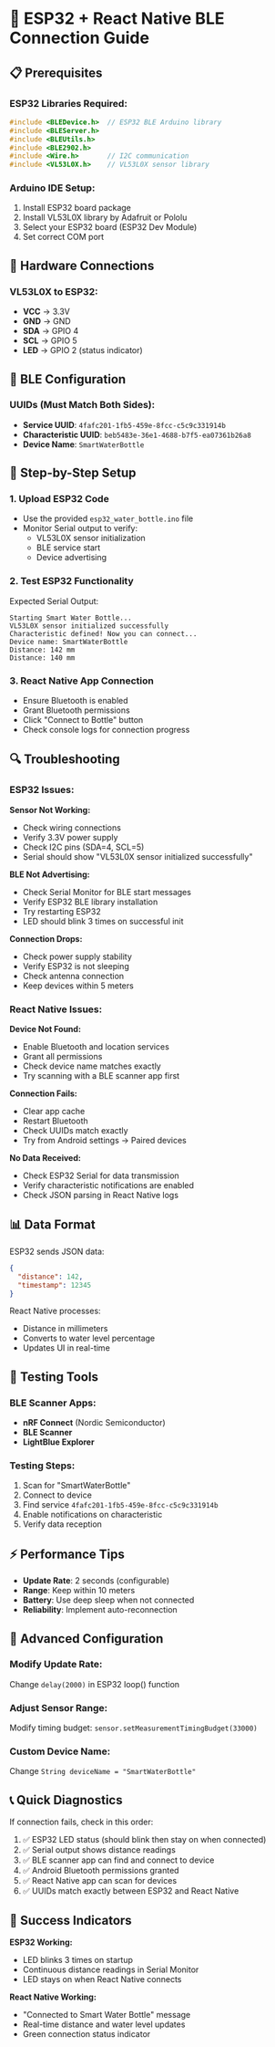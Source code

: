 # 🔧 ESP32 + React Native BLE Connection Guide

## 📋 **Prerequisites**

### ESP32 Libraries Required:
```cpp
#include <BLEDevice.h>  // ESP32 BLE Arduino library
#include <BLEServer.h>
#include <BLEUtils.h>
#include <BLE2902.h>
#include <Wire.h>       // I2C communication
#include <VL53L0X.h>    // VL53L0X sensor library
```

### Arduino IDE Setup:
1. Install ESP32 board package
2. Install VL53L0X library by Adafruit or Pololu
3. Select your ESP32 board (ESP32 Dev Module)
4. Set correct COM port

## 🔌 **Hardware Connections**

### VL53L0X to ESP32:
- **VCC** → 3.3V
- **GND** → GND  
- **SDA** → GPIO 4
- **SCL** → GPIO 5
- **LED** → GPIO 2 (status indicator)

## 📡 **BLE Configuration**

### UUIDs (Must Match Both Sides):
- **Service UUID**: `4fafc201-1fb5-459e-8fcc-c5c9c331914b`
- **Characteristic UUID**: `beb5483e-36e1-4688-b7f5-ea07361b26a8`
- **Device Name**: `SmartWaterBottle`

## 🚀 **Step-by-Step Setup**

### 1. Upload ESP32 Code
- Use the provided `esp32_water_bottle.ino` file
- Monitor Serial output to verify:
  - VL53L0X sensor initialization
  - BLE service start
  - Device advertising

### 2. Test ESP32 Functionality
Expected Serial Output:
```
Starting Smart Water Bottle...
VL53L0X sensor initialized successfully
Characteristic defined! Now you can connect...
Device name: SmartWaterBottle
Distance: 142 mm
Distance: 140 mm
```

### 3. React Native App Connection
- Ensure Bluetooth is enabled
- Grant Bluetooth permissions
- Click "Connect to Bottle" button
- Check console logs for connection progress

## 🔍 **Troubleshooting**

### ESP32 Issues:

**Sensor Not Working:**
- Check wiring connections
- Verify 3.3V power supply
- Check I2C pins (SDA=4, SCL=5)
- Serial should show "VL53L0X sensor initialized successfully"

**BLE Not Advertising:**
- Check Serial Monitor for BLE start messages
- Verify ESP32 BLE library installation
- Try restarting ESP32
- LED should blink 3 times on successful init

**Connection Drops:**
- Check power supply stability
- Verify ESP32 is not sleeping
- Check antenna connection
- Keep devices within 5 meters

### React Native Issues:

**Device Not Found:**
- Enable Bluetooth and location services
- Grant all permissions
- Check device name matches exactly
- Try scanning with a BLE scanner app first

**Connection Fails:**
- Clear app cache
- Restart Bluetooth
- Check UUIDs match exactly
- Try from Android settings → Paired devices

**No Data Received:**
- Check ESP32 Serial for data transmission
- Verify characteristic notifications are enabled
- Check JSON parsing in React Native logs

## 📊 **Data Format**

ESP32 sends JSON data:
```json
{
  "distance": 142,
  "timestamp": 12345
}
```

React Native processes:
- Distance in millimeters
- Converts to water level percentage
- Updates UI in real-time

## 🧪 **Testing Tools**

### BLE Scanner Apps:
- **nRF Connect** (Nordic Semiconductor)
- **BLE Scanner** 
- **LightBlue Explorer**

### Testing Steps:
1. Scan for "SmartWaterBottle"
2. Connect to device
3. Find service `4fafc201-1fb5-459e-8fcc-c5c9c331914b`
4. Enable notifications on characteristic
5. Verify data reception

## ⚡ **Performance Tips**

- **Update Rate**: 2 seconds (configurable)
- **Range**: Keep within 10 meters
- **Battery**: Use deep sleep when not connected
- **Reliability**: Implement auto-reconnection

## 🔧 **Advanced Configuration**

### Modify Update Rate:
Change `delay(2000)` in ESP32 loop() function

### Adjust Sensor Range:
Modify timing budget: `sensor.setMeasurementTimingBudget(33000)`

### Custom Device Name:
Change `String deviceName = "SmartWaterBottle"`

## 📞 **Quick Diagnostics**

If connection fails, check in this order:
1. ✅ ESP32 LED status (should blink then stay on when connected)
2. ✅ Serial output shows distance readings
3. ✅ BLE scanner app can find and connect to device
4. ✅ Android Bluetooth permissions granted
5. ✅ React Native app can scan for devices
6. ✅ UUIDs match exactly between ESP32 and React Native

## 🎯 **Success Indicators**

**ESP32 Working:**
- LED blinks 3 times on startup
- Continuous distance readings in Serial Monitor
- LED stays on when React Native connects

**React Native Working:**
- "Connected to Smart Water Bottle" message
- Real-time distance and water level updates
- Green connection status indicator
